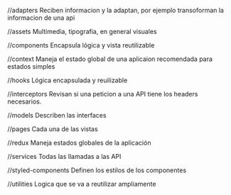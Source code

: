 //adapters
Reciben informacion y la adaptan, por ejemplo transoforman la informacion de una api

//assets
Multimedia, tipografia, en general visuales

//components
Encapsula lógica y vista reutilizable

//context
Maneja el estado global de una aplicaion recomendada para estados simples

//hooks
Lógica encapsulada y reuilizable

//interceptors
Revisan si una peticion a una API tiene los headers necesarios.

//models
Describen las interfaces

//pages
Cada una de las vistas

//redux
Maneja estados globales de la aplicación

//services
Todas las llamadas a las API

//styled-components
Definen los estilos de los componentes

//utilities
Logica que se va a reutilizar ampliamente
